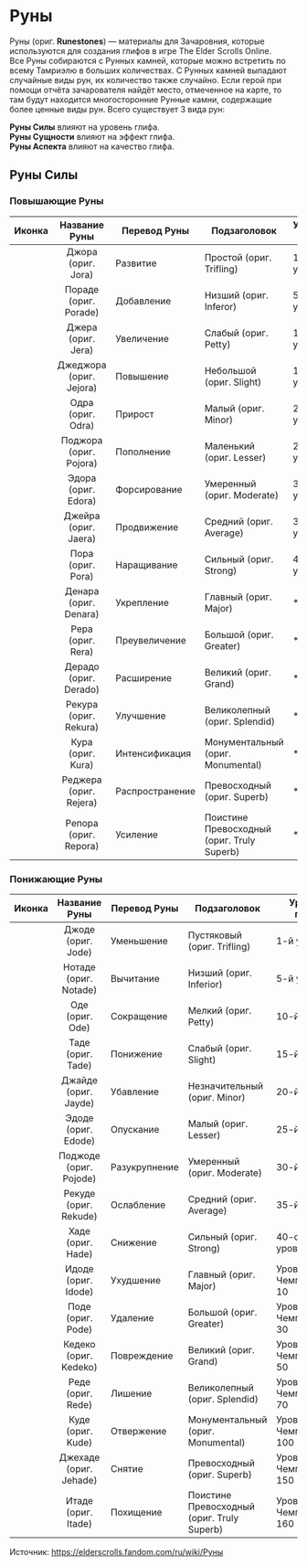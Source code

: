 # Руны

Руны (ориг. **Runestones**) — материалы для Зачаровния, которые используются для создания глифов в игре The Elder Scrolls Online.<br>
Все Руны собираются с Рунных камней, которые можно встретить по всему Тамриэлю в больших количествах. С Рунных камней выпадают случайные виды рун, их количество также случайно. Если герой при помощи отчёта зачарователя найдёт место, отмеченное на карте, то там будут находится многосторонние Рунные камни, содержащие более ценные виды рун. Всего существует 3 вида рун:

**Руны Силы** влияют на уровень глифа.<br>
**Руны Сущности** влияют на эффект глифа.<br>
**Руны Аспекта** влияют на качество глифа.<br>

## Руны Силы
### Повышающие Руны

| Иконка | Название Руны | Перевод Руны | Подзаголовок | Уровень глифа |
| ------ |:-------------:| ------------ | ------------ | ------------- |
||Джора (ориг. Jora)|       Развитие|         Простой (ориг. Trifling)|                   1-й уровень|
||Пораде (ориг. Porade)|    Добавление|       Низший (ориг. Inferor)|                     5-й уровень|
||Джера (ориг. Jera)|       Увеличение|	      Слабый (ориг. Petty)|   	                  10-й уровня|
||Джеджора (ориг. Jejora)|  Повышение|        Небольшой (ориг. Slight)|	                  15-й уровень|
||Одра (ориг. Odra)|        Прирост|	        Малый (ориг. Minor)|                        20-го уровень|
||Поджора (ориг. Pojora)|	  Пополнение|	      Маленький (ориг. Lesser)|	                  25-й уровень|
||Эдора (ориг. Edora)|	    Форсирование|	    Умеренный (ориг. Moderate)|                 30-й уровень|
||Джейра (ориг. Jaera)|	    Продвижение|	    Средний (ориг. Average)|  	                35-й уровень|
||Пора (ориг. Pora)|      	Наращивание|	    Сильный (ориг. Strong)|   	                40-ой уровень|
||Денара (ориг. Denara)|  	Укрепление|	      Главный (ориг. Major)|                      * 10|
||Рера (ориг. Rera)|        Преувеличение|	  Большой (ориг. Greater)|	                  * 30|
||Дерадо (ориг. Derado)|    Расширение|	      Великий (ориг. Grand)|	                    * 50|
||Рекура (ориг. Rekura)|	  Улучшение|	      Великолепный (ориг. Splendid)|              * 70|
||Кура (ориг. Kura)|        Интенсификация|	  Монументальный (ориг. Monumental)|          * 100|
||Реджера (ориг. Rejera)|	  Распространение|	Превосходный (ориг. Superb)|	              * 150|
||Репора (ориг. Repora)|    Усиление|         Поистине Превосходный (ориг. Truly Superb)| * 160|

### Понижающие Руны
| Иконка | Название Руны | Перевод Руны | Подзаголовок | Уровень глифа |
| ------ |:-------------:| ------------ | ------------ | ------------- |
||Джоде (ориг. Jode)|     Уменьшение|	    Пустяковый (ориг. Trifling)|	              1-й уровень|
||Нотаде (ориг. Notade)|  Вычитание|	    Низший (ориг. Inferior)|	                  5-й уровень|
||Оде (ориг. Ode)|        Сокращение|	    Мелкий (ориг. Petty)|	                      10-й уровень|
||Таде (ориг. Tade)|	    Понижение|	    Слабый (ориг. Slight)|	                    15-й уровень|
||Джайде (ориг. Jayde)|	  Убавление|	    Незначительный (ориг. Minor)|	              20-й уровень|
||Эдоде (ориг. Edode)|	  Опускание|	    Малый (ориг. Lesser)|	                      25-й уровень|
||Поджоде (ориг. Pojode)|	Разукрупнение|	Умеренный (ориг. Moderate)|	                30-й уровень|
||Рекуде (ориг. Rekude)|	Ослабление|	    Средний (ориг. Average)|	                  35-й уровень|
||Хаде (ориг. Hade)|	    Снижение|	      Сильный (ориг. Strong)|	                    40-ой уровень|
||Идоде (ориг. Idode)|	  Ухудшение|	    Главный (ориг. Major)|	                    Уровень Чемпиона.png 10|
||Поде (ориг. Pode)|	    Удаление|	      Большой (ориг. Greater)|	                  Уровень Чемпиона.png 30|
||Кедеко (ориг. Kedeko)|  Повреждение|	  Великий (ориг. Grand)|	                    Уровень Чемпиона.png 50|
||Реде (ориг. Rede)|	    Лишение|	      Великолепный (ориг. Splendid)|	            Уровень Чемпиона.png 70|
||Куде (ориг. Kude)|	    Отвержение|	    Монументальный (ориг. Monumental)|	        Уровень Чемпиона.png 100|
||Джехаде (ориг. Jehade)|	Снятие|	        Превосходный (ориг. Superb)|	              Уровень Чемпиона.png 150|
||Итаде (ориг. Itade)|	  Похищение|      Поистине Превосходный (ориг. Truly Superb)| Уровень Чемпиона.png 160|

Источник: https://elderscrolls.fandom.com/ru/wiki/Руны
